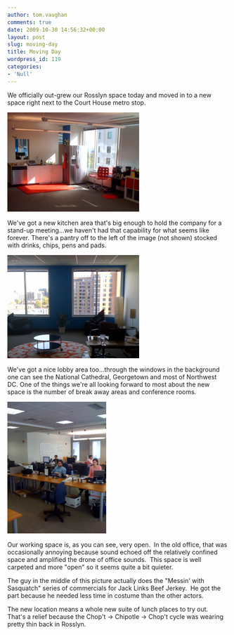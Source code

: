 ```yaml
---
author: tom.vaughan
comments: true
date: 2009-10-30 14:56:32+00:00
layout: post
slug: moving-day
title: Moving Day
wordpress_id: 119
categories:
- 'Null'
---
```


We officially out-grew our Rosslyn space today and moved in to a new space right next to the Court House metro stop.

![movingday_kitchen](/img/movingday_kitchen1-300x226.png)

We've got a new kitchen area that's big enough to hold the company for a stand-up meeting...we haven't had that capability for what seems like forever.   There's a pantry off to the left of the image (not shown) stocked with drinks, chips, pens and pads.

![movingday_lobby](/img/movingday_lobby-300x235.png)

We've got a nice lobby area too...through the windows in the background one can see the National Cathedral, Georgetown and most of Northwest DC. One of the things we're all looking forward to most about the new space is the number of break away areas and conference rooms.

![movingday_sasquatch](/img/movingday_sasquatch-225x300.png)

Our working space is, as you can see, very open.  In the old office, that was occasionally annoying because sound echoed off the relatively confined space and amplified the drone of office sounds.  This space is well carpeted and more "open" so it seems quite a bit quieter.

The guy in the middle of this picture actually does the "Messin' with Sasquatch" series of commercials for Jack Links Beef Jerkey.  He got the part because he needed less time in costume than the other actors.

The new location means a whole new suite of lunch places to try out.  That's a relief because the Chop't -> Chipotle -> Chop't cycle was wearing pretty thin back in Rosslyn.
